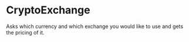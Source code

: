 # CryptoExchange
Asks which currency and which exchange you would like to use and gets the pricing of it.
